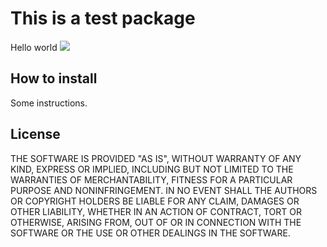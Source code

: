 # This is a test package

Hello world ![](https://ci.appveyor.com/api/projects/status/5mf75q34cpr74s53?svg=true)

## How to install

Some instructions.

## License

THE SOFTWARE IS PROVIDED "AS IS", WITHOUT WARRANTY OF ANY KIND, EXPRESS OR
IMPLIED, INCLUDING BUT NOT LIMITED TO THE WARRANTIES OF MERCHANTABILITY,
FITNESS FOR A PARTICULAR PURPOSE AND NONINFRINGEMENT. IN NO EVENT SHALL THE
AUTHORS OR COPYRIGHT HOLDERS BE LIABLE FOR ANY CLAIM, DAMAGES OR OTHER
LIABILITY, WHETHER IN AN ACTION OF CONTRACT, TORT OR OTHERWISE, ARISING FROM,
OUT OF OR IN CONNECTION WITH THE SOFTWARE OR THE USE OR OTHER DEALINGS IN
THE SOFTWARE.
